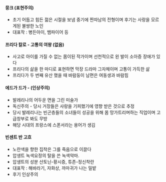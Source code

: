 
#### 뭉크 (표현주의)
- 초기 어둡고 힘든 젊은 시절을 보냄 중기에 찐따남의 전형이며 후기는 사랑을 모르게된 불쌍한 노인
-  대표작 : 병든아이, 뱀파이어 등

#### 프리다 칼로 - 고통의 여왕 (없음)
- 사고로 아이를 가질 수 없는 몸이된 작가이며 선천적으로 왼 발이 소아증 장애가 있다
-  프리다의 삶을 한 마디로 표현하면 막장 드라마 그자체이며 고통이 가득한 삶
-  프리다가 두 번째 유산 했을 때 바람둥이 남편은 여동생과 바람핌 

#### 에드가 드가 - (인상주의)
 -  발레리나의 어두운 면을 그린 미술가
 -  독신주의 - 당시 거장들은 사랑을 기피했기에 영향 받은 것으로 추정
 -  당시 발레리나는 빈곤층들의 소녀들이 성공을 위해 몸 망가트리며하는 직업이며 고급창부로 봐도 무방
 -  해당 시대의 프랑스에 스폰서라는 용어가 생김

#### 빈센트 반 고흐
- 노란색을 향한 집착은 그를 죽음으로 이끌다
- 압생트 녹색요정의 탈을 쓴 녹색악마. 
-  압생트의 성분 산토닌-황시증, 튜존-정신착란
-  대표작 : 해바라기, 자화상, 까마귀가 나는 밀밭
-  후기 인상주의